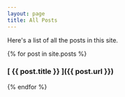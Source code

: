 ```yaml
---
layout: page
title: All Posts
---
```


<!-- {% for post in site.posts %}
  * {{ post.date | date_to_string }} &raquo; [ {{ post.title }} ]({{ post.url }})
{% endfor %} -->

<div class="message">
Here's a list of all the posts in this site.
</div>

{% for post in site.posts %}

### [ {{ post.title }} ]({{ post.url }})

{% endfor %}


